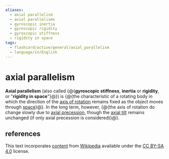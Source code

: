 ```yaml
---
aliases:
  - axial parallelism
  - axial parallelisms
  - gyroscopic inertia
  - gyroscopic rigidity
  - gyroscopic stiffness
  - rigidity in space
tags:
  - flashcard/active/general/axial_parallelism
  - language/in/English
---
```


# axial parallelism

__Axial parallelism__ (also called {@{__gyroscopic stiffness__, __inertia__ or __rigidity__, or "__rigidity in space__"}@}) is {@{the characteristic of a rotating body in which the direction of the [axis of rotation](rotation%20around%20a%20fixed%20axis.md) remains fixed as the object moves through [space](space.md)}@}. In the long term, however, {@{the axis of rotation do change slowly due to [axial precession](axial%20precession.md), though the [axial tilt](axial%20tilt.md) remains unchanged (if only axial precession is considered)}@}. <!--SR:!2025-06-11,265,330!2025-08-28,304,290!2025-02-19,173,310-->

## references

This text incorporates [content](https://en.wikipedia.org/wiki/axial_parallelism) from [Wikipedia](Wikipedia.md) available under the [CC BY-SA 4.0](https://creativecommons.org/licenses/by-sa/4.0/) license.
